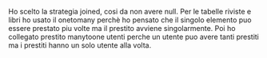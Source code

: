 Ho scelto la strategia joined, cosi da non avere null.
Per le tabelle riviste e libri ho usato il onetomany perchè ho pensato che il singolo elemento puo essere prestato piu volte
ma il prestito avviene singolarmente.
Poi ho collegato prestito manytoone utenti perche un utente puo avere tanti prestiti ma i prestiti hanno un solo utente alla volta.
